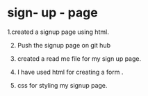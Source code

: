 # sign- up - page
1.created a signup page using html.


2. Push the signup page on git hub

3. created a read me file for my sign up page.

4.  I have used html for creating a form .

5.  css for styling my signup page.

   

